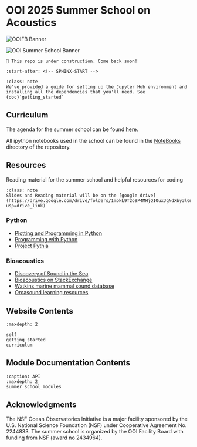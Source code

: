 # OOI 2025 Summer School on Acoustics
![OOIFB Banner](../imgs/OOIFB_NSF_line_logo.png)


![OOI Summer School Banner](../imgs/summer_school_logo.png)


```{warning}
👷 This repo is under construction. Come back soon!
```

```{include} ../readme.md
:start-after: <!-- SPHINX-START -->
```

```{admonition} Start Here
:class: note
We've provided a guide for setting up the Jupyter Hub environment and installing all the dependencies that you'll need. See {doc}`getting_started`
```
## Curriculum

The agenda for the summer school can be found [here](https://docs.google.com/document/d/1Be6sk57svMl0TdsAXNLmgmegXWCvO56QLUQe9n24Xyk/edit?usp=sharing).

All ipython notebooks used in the school can be found in the [NoteBooks](https://github.com/oceanobservatories-community/2025-Summer-School-Acoustics/tree/main/NoteBooks) directory of the repository.


## Resources
Reading material for the summer school and helpful resources for coding

```{admonition} Google Drive
:class: note
Slides and Reading material will be on the [google drive](https://drive.google.com/drive/folders/1mbkL9T2o9P4MHjQIOuxJgNdXby3lGmbm?usp=drive_link)
```

### Python
- [Plotting and Programming in Python](https://swcarpentry.github.io/python-novice-gapminder/index.html)
- [Programming with Python](https://swcarpentry.github.io/python-novice-inflammation/06-files.html)
- [Project Pythia](https://projectpythia.org/)

### Bioacoustics
- [Discovery of Sound in the Sea](https://dosits.org/)
- [Bioacoustics on StackExchange](https://bioacoustics.stackexchange.com/)
- [Watkins marine mammal sound database](https://cis.whoi.edu/science/B/whalesounds/index.cfm)
- [Orcasound learning resources](https://orcasound.net/learn)

## Website Contents
```{toctree}
:maxdepth: 2

self
getting_started
curriculum
```

## Module Documentation Contents
```{toctree}
:caption: API
:maxdepth: 2
summer_school_modules
```

## Acknowledgments
The NSF Ocean Observatories Initiative is a major facility sponsored by the U.S. National Science Foundation (NSF) under Cooperative Agreement No. 2244833. The summer school is organized by the OOI Facility Board with funding from NSF (award no 2434964).